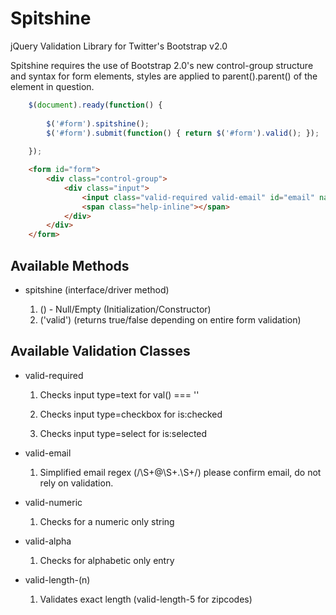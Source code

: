 Spitshine
=========

jQuery Validation Library for Twitter&#39;s Bootstrap v2.0

Spitshine requires the use of Bootstrap 2.0's new control-group structure and syntax for form elements, styles are applied to parent().parent() of the element in question.

```javascript
	$(document).ready(function() {
					
		$('#form').spitshine();
		$('#form').submit(function() { return $('#form').valid(); });
		
	});
```

```html
	<form id="form">
		<div class="control-group">
			<div class="input">
				<input class="valid-required valid-email" id="email" name="email" type="text" />
				<span class="help-inline"></span>
			</div>
		</div>
	</form>	
```

Available Methods
-------------------------

* spitshine (interface/driver method)

	1) () - Null/Empty (Initialization/Constructor)
	2) ('valid') (returns true/false depending on entire form validation)

Available Validation Classes
-------------------------

* valid-required

	1) Checks input type=text for val() === ''
	
	2) Checks input type=checkbox for is:checked
	
	3) Checks input type=select for is:selected
	
* valid-email

	1) Simplified email regex (/\S+@\S+\.\S+/) please confirm email, do not rely on validation.
	
* valid-numeric

	1) Checks for a numeric only string 
	
* valid-alpha

	1) Checks for alphabetic only entry

* valid-length-(n)

	1) Validates exact length (valid-length-5 for zipcodes)